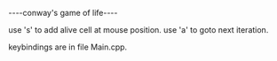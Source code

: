 ----conway's game of life----

use 's' to add alive cell at mouse position.
use 'a' to goto next iteration.

keybindings are in file Main.cpp.
